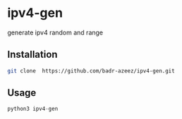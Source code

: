 # ipv4-gen
generate ipv4 random and  range 


## Installation

```bash
git clone  https://github.com/badr-azeez/ipv4-gen.git
```

## Usage

```python
python3 ipv4-gen
